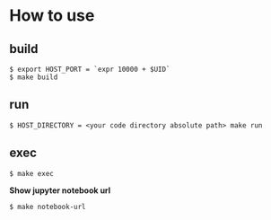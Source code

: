 # How to use

## build

```
$ export HOST_PORT = `expr 10000 + $UID`
$ make build
```

## run

```
$ HOST_DIRECTORY = <your code directory absolute path> make run
```

## exec

```
$ make exec
```

**Show jupyter notebook url**

```
$ make notebook-url
```
